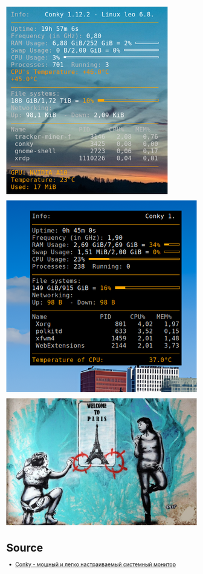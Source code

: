 ![](https://raw.githubusercontent.com/tonypithony/conky/refs/heads/main/conkyUbuntu.PNG)

![](https://raw.githubusercontent.com/tonypithony/conky/refs/heads/main/conkyLinuxMint.png)

![](https://raw.githubusercontent.com/tonypithony/conky/refs/heads/main/lplbyPOePVA.jpg)

# Source

* [Conky - мощный и легко настраиваемый системный монитор](https://help.ubuntu.ru/wiki/conky)

